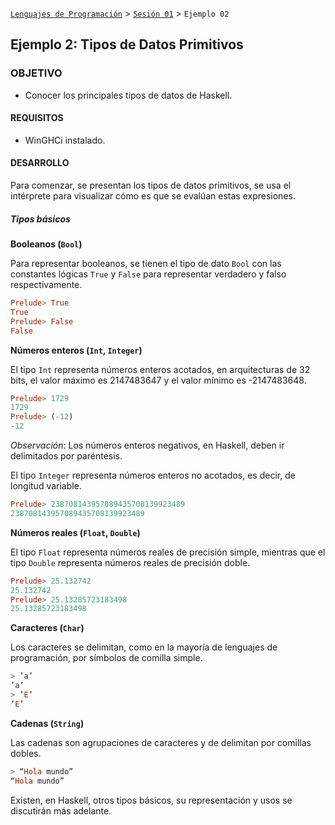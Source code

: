 [`Lenguajes de Programación`](../../README.md) > [`Sesión 01`](../README.md) > `Ejemplo 02`

## Ejemplo 2: Tipos de Datos Primitivos

### OBJETIVO

- Conocer los principales tipos de datos de Haskell.

#### REQUISITOS

- WinGHCi instalado.

#### DESARROLLO

Para comenzar, se presentan los tipos de datos primitivos, se usa el intérprete para visualizar cómo es que
se evalúan estas expresiones.

##### Tipos básicos

**Booleanos (`Bool`)**

Para representar booleanos, se tienen el tipo de dato `Bool` con las constantes lógicas `True` y `False` para
representar verdadero y falso respectivamente.

```haskell
Prelude> True
True
Prelude> False
False
```

**Números enteros (`Int`, `Integer`)**

El tipo `Int` representa números enteros acotados, en arquitecturas de 32 bits, el valor máximo es 2147483647
y el valor mínimo es -2147483648.

```haskell
Prelude> 1729
1729
Prelude> (-12)
-12
```

*Observación*: Los números enteros negativos, en Haskell, deben ir delimitados por paréntesis.

El tipo `Integer` representa números enteros no acotados, es decir, de longitud variable.

```haskell
Prelude> 238708143957089435708139923489
238708143957089435708139923489
```

**Números reales (`Float`, `Double`)**

El tipo `Float` representa números reales de precisión simple, mientras que el tipo `Double` representa números
reales de precisión doble.

```haskell
Prelude> 25.132742
25.132742
Prelude> 25.13285723183498
25.13285723183498
```

**Caracteres (`Char`)**

Los caracteres se delimitan, como en la mayoría de lenguajes de programación, por símbolos de comilla
simple.

```haskell
> ’a’
’a’
> ’E’
’E’
```

**Cadenas (`String`)**

Las cadenas son agrupaciones de caracteres y de delimitan por comillas dobles.

```haskell
> “Hola mundo”
“Hola mundo”
```

Existen, en Haskell, otros tipos básicos, su representación y usos se discutirán más adelante.
